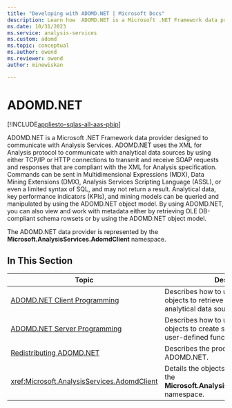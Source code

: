 ```yaml
---
title: "Developing with ADOMD.NET | Microsoft Docs"
description: Learn how  ADOMD.NET is a Microsoft .NET Framework data provider designed to communicate with Microsoft SQL Server Analysis Services (SSAS).
ms.date: 10/31/2023
ms.service: analysis-services
ms.custom: adomd
ms.topic: conceptual
ms.author: owend
ms.reviewer: owend
author: minewiskan

---
```

# ADOMD.NET

[!INCLUDE[appliesto-sqlas-all-aas-pbip](../includes/appliesto-sqlas-all-aas-pbip.md)]

  ADOMD.NET is a Microsoft .NET Framework data provider designed to communicate with Analysis Services. ADOMD.NET uses the XML for Analysis protocol to communicate with analytical data sources by using either TCP/IP or HTTP connections to transmit and receive SOAP requests and responses that are compliant with the XML for Analysis specification. Commands can be sent in Multidimensional Expressions (MDX), Data Mining Extensions (DMX), Analysis Services Scripting Language (ASSL), or even a limited syntax of SQL, and may not return a result. Analytical data, key performance indicators (KPIs), and mining models can be queried and manipulated by using the ADOMD.NET object model. By using ADOMD.NET, you can also view and work with metadata either by retrieving OLE DB-compliant schema rowsets or by using the ADOMD.NET object model.  
  
 The ADOMD.NET data provider is represented by the **Microsoft.AnalysisServices.AdomdClient** namespace.  
  
## In This Section  
  
|Topic|Description|  
|-----------|-----------------|  
|[ADOMD.NET Client Programming](multidimensional-models-adomd-net-client/adomd-net-client-programming.md)|Describes how to use ADOMD.NET client objects to retrieve data and metadata from analytical data sources.|  
|[ADOMD.NET Server Programming](multidimensional-models-adomd-net-server/adomd-net-server-programming.md)|Describes how to use ADOMD.NET server objects to create stored procedures and user-defined functions.|  
|[Redistributing ADOMD.NET](redistributing-adomd-net.md)|Describes the process of redistributing ADOMD.NET.|  
|<xref:Microsoft.AnalysisServices.AdomdClient>|Details the objects that are contained in the **Microsoft.AnalysisServices.AdomdClient** namespace.|
